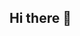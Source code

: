 ## Hi there 👋

<!--
**J-K3n/J-K3n** is a ✨ _special_ ✨ repository because its `README.md` (this file) appears on your GitHub profile.

- 🔭 Currently working on a blog to document my life and experiences. Much like a journal/diary
- 🌱 This is my first time coding a project!
- 🤔 Please offer help if you have suggestions for my code/things I can add to the blog!
- 😄 Pronouns: He/Him

